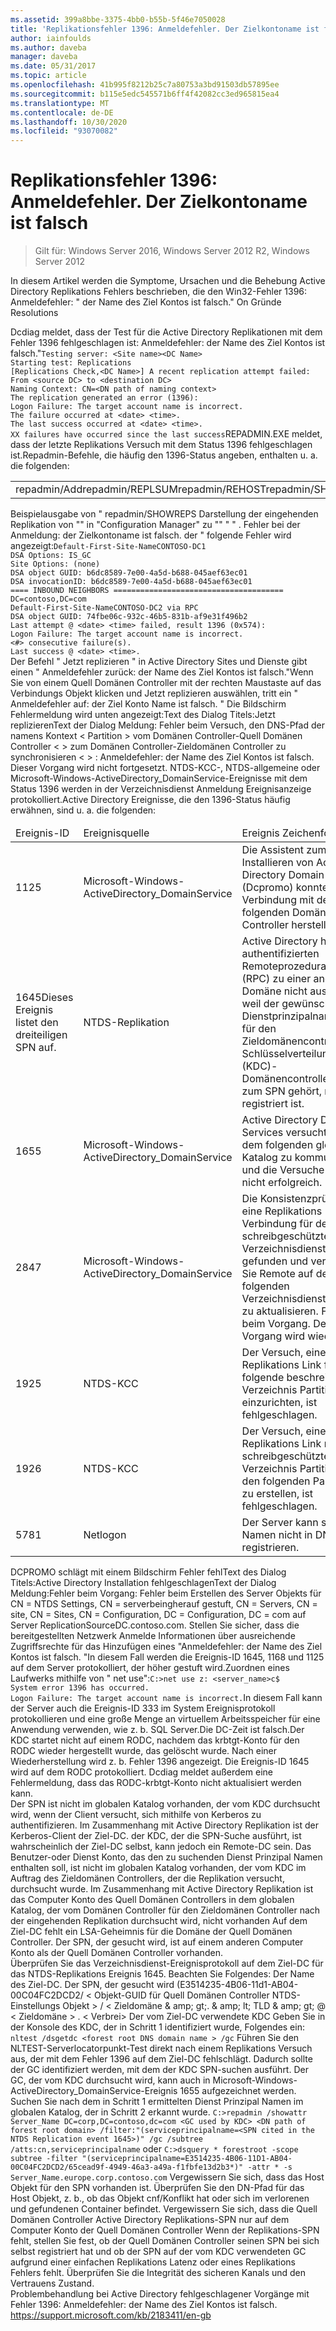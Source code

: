 ```yaml
---
ms.assetid: 399a8bbe-3375-4bb0-b55b-5f46e7050028
title: 'Replikationsfehler 1396: Anmeldefehler. Der Zielkontoname ist falsch'
author: iainfoulds
ms.author: daveba
manager: daveba
ms.date: 05/31/2017
ms.topic: article
ms.openlocfilehash: 41b995f8212b25c7a80753a3bd91503db57895ee
ms.sourcegitcommit: b115e5edc545571b6ff4f42082cc3ed965815ea4
ms.translationtype: MT
ms.contentlocale: de-DE
ms.lasthandoff: 10/30/2020
ms.locfileid: "93070082"
---
```

# <a name="replication-error-1396-logon-failure-the-target-account-name-is-incorrect"></a>Replikationsfehler 1396: Anmeldefehler. Der Zielkontoname ist falsch

>Gilt für: Windows Server 2016, Windows Server 2012 R2, Windows Server 2012


<developerConceptualDocument xmlns="https://ddue.schemas.microsoft.com/authoring/2003/5" xmlns:xlink="https://www.w3.org/1999/xlink" xmlns:xsi="https://www.w3.org/2001/XMLSchema-instance" xsi:schemaLocation="https://ddue.schemas.microsoft.com/authoring/2003/5 http://clixdevr3.blob.core.windows.net/ddueschema/developer.xsd"> <introduction>
    <para>In diesem Artikel werden die Symptome, Ursachen und die Behebung Active Directory Replikations Fehlers beschrieben, die den Win32-Fehler 1396: Anmeldefehler: &quot; der Name des Ziel Kontos ist falsch.&quot; </para>
    <list class="bullet"> <listItem>
        <para>
          <link xlink:href="d3a01966-74c9-4c49-ba11-354b9acf7519#BKMK_Symptoms">On</link>
        </para>
      </listItem> <listItem>
        <para>
          <link xlink:href="d3a01966-74c9-4c49-ba11-354b9acf7519#BKMK_Causes">Gründe</link>
        </para>
      </listItem> <listItem>
        <para>
          <link xlink:href="d3a01966-74c9-4c49-ba11-354b9acf7519#BKMK_Resolutions">Resolutions</link>
        </para>
      </listItem>
    </list>
  </introduction>
  <section address="BKMK_Symptoms">
    <title>Symptome</title>
    <content>
      <para />
      <list class="ordered">
<listItem><para>Dcdiag meldet, dass der Test für die Active Directory Replikationen mit dem Fehler 1396 fehlgeschlagen ist: Anmeldefehler: der Name des Ziel Kontos ist falsch.&quot;</para><code>Testing server: &lt;Site name&gt;&lt;DC Name&gt;
Starting test: Replications
[Replications Check,&lt;DC Name&gt;] A recent replication attempt failed:
From &lt;source DC&gt; to &lt;destination DC&gt;
Naming Context: CN=&lt;DN path of naming context&gt;
<codeFeaturedElement>The replication generated an error (1396):
Logon Failure: The target account name is incorrect.</codeFeaturedElement>
The failure occurred at &lt;date&gt; &lt;time&gt;.
The last success occurred at &lt;date&gt; &lt;time&gt;.
XX failures have occurred since the last success</code></listItem><listItem><para>REPADMIN.EXE meldet, dass der letzte Replikations Versuch mit dem Status 1396 fehlgeschlagen ist.</para><para>Repadmin-Befehle, die häufig den 1396-Status angeben, enthalten u. a. die folgenden:</para><table xmlns:caps="https://schemas.microsoft.com/build/caps/2013/11"><tbody><tr><TD><list class="bullet"><listItem><para>repadmin/Add</para></listItem><listItem><para>repadmin/REPLSUM</para></listItem><listItem><para>repadmin/REHOST</para></listItem><listItem><para>repadmin/SHOWVECTOR/Latency</para></listItem></list></TD><TD><list class="bullet"><listItem><para>repadmin/SHOWREPS</para></listItem><listItem><para>repadmin/SHOWREPL</para></listItem><listItem><para>repadmin/SYNCALL</para></listItem></list></TD></tr></tbody></table><para>Beispielausgabe von &quot; repadmin/SHOWREPS Darstellung der eingehenden Replikation von "" in "Configuration Manager" zu "" &quot; &quot; . Fehler bei der Anmeldung: der Zielkontoname ist falsch. der &quot; folgende Fehler wird angezeigt:</para><code>Default-First-Site-NameCONTOSO-DC1
DSA Options: IS_GC
Site Options: (none)
DSA object GUID: b6dc8589-7e00-4a5d-b688-045aef63ec01
DSA invocationID: b6dc8589-7e00-4a5d-b688-045aef63ec01
==== INBOUND NEIGHBORS ======================================
DC=contoso,DC=com
Default-First-Site-NameCONTOSO-DC2 via RPC
DSA object GUID: 74fbe06c-932c-46b5-831b-af9e31f496b2
Last attempt @ &lt;date&gt; &lt;time&gt; failed, <codeFeaturedElement>result 1396 (0x574):
Logon Failure: The target account name is incorrect.</codeFeaturedElement>
&lt;#&gt; consecutive failure(s).
Last success @ &lt;date&gt; &lt;time&gt;.
</code></listItem><listItem><para>Der Befehl " <ui>Jetzt replizieren</ui> " in Active Directory Sites und Dienste gibt einen &quot; Anmeldefehler zurück: der Name des Ziel Kontos ist falsch.&quot;</para><para>Wenn Sie von einem Quell Domänen Controller mit der rechten Maustaste auf das Verbindungs Objekt klicken und <ui>Jetzt replizieren</ui> auswählen, tritt ein &quot; Anmeldefehler auf: der Ziel Konto Name ist falsch. &quot; Die Bildschirm Fehlermeldung wird unten angezeigt:</para><para>Text des Dialog Titels:</para><para>Jetzt replizieren</para><para>Text der Dialog Meldung: </para><para>Fehler beim Versuch, den DNS-Pfad der namens Kontext &lt; Partition &gt; vom Domänen Controller-Quell Domänen Controller &lt; &gt; zum Domänen Controller-Zieldomänen Controller zu synchronisieren &lt; &gt; : Anmeldefehler: der Name des Ziel Kontos ist falsch. Dieser Vorgang wird nicht fortgesetzt. </para></listItem><listItem><para>NTDS-KCC-, NTDS-allgemeine oder Microsoft-Windows-ActiveDirectory_DomainService-Ereignisse mit dem Status 1396 werden in der Verzeichnisdienst Anmeldung Ereignisanzeige protokolliert.</para><para>Active Directory Ereignisse, die den 1396-Status häufig erwähnen, sind u. a. die folgenden:</para><table xmlns:caps="https://schemas.microsoft.com/build/caps/2013/11"><thead><tr><TD><para>Ereignis-ID</para></TD><TD><para>Ereignisquelle</para></TD><TD><para>Ereignis Zeichenfolge</para></TD></tr></thead><tbody><tr><TD><para>1125</para></TD><TD><para>Microsoft-Windows-ActiveDirectory_DomainService</para></TD><TD><para>Die Assistent zum Installieren von Active Directory Domain Services (Dcpromo) konnte keine Verbindung mit dem folgenden Domänen Controller herstellen.</para></TD></tr><tr><TD><para>1645</para><para>Dieses Ereignis listet den dreiteiligen SPN auf.</para></TD><TD><para>NTDS-Replikation</para></TD><TD><para>Active Directory hat den authentifizierten Remoteprozeduraufruf (RPC) zu einer anderen Domäne nicht ausgeführt, weil der gewünschte Dienstprinzipalname (SPN) für den Zieldomänencontroller im Schlüsselverteilungscenter (KDC)-Domänencontroller, der zum SPN gehört, nicht registriert ist.</para></TD></tr><tr><TD><para>1655</para></TD><TD><para>Microsoft-Windows-ActiveDirectory_DomainService</para></TD><TD><para>Active Directory Domain Services versuchte, mit dem folgenden globalen Katalog zu kommunizieren, und die Versuche waren nicht erfolgreich.</para></TD></tr><tr><TD><para>2847</para></TD><TD><para>Microsoft-Windows-ActiveDirectory_DomainService</para></TD><TD><para>Die Konsistenzprüfung hat eine Replikations Verbindung für den lokalen schreibgeschützten Verzeichnisdienst gefunden und versucht, Sie Remote auf der folgenden Verzeichnisdienst Instanz zu aktualisieren. Fehler beim Vorgang. Der Vorgang wird wiederholt.</para></TD></tr><tr><TD><para>1925</para></TD><TD><para>NTDS-KCC</para></TD><TD><para>Der Versuch, einen Replikations Link für die folgende beschreibbare Verzeichnis Partition einzurichten, ist fehlgeschlagen.</para></TD></tr><tr><TD><para>1926</para></TD><TD><para>NTDS-KCC</para></TD><TD><para>Der Versuch, einen Replikations Link mit einer schreibgeschützten Verzeichnis Partition mit den folgenden Parametern zu erstellen, ist fehlgeschlagen.</para></TD></tr><tr><TD><para>5781</para></TD><TD><para>Netlogon</para></TD><TD><para> Der Server kann seinen Namen nicht in DNS registrieren.</para></TD></tr></tbody></table></listItem><listItem><para>DCPROMO schlägt mit einem Bildschirm Fehler fehl</para><para>Text des Dialog Titels:</para><para>Active Directory Installation fehlgeschlagen</para><para>Text der Dialog Meldung:</para><para>Fehler beim Vorgang: Fehler beim Erstellen des Server Objekts für CN = NTDS Settings, CN = serverbeingherauf gestuft, CN = Servers, CN = site, CN = Sites, CN = Configuration, DC = Configuration, DC = com auf Server ReplicationSourceDC.contoso.com. </para><para>Stellen Sie sicher, dass die bereitgestellten Netzwerk Anmelde Informationen über ausreichende Zugriffsrechte für das Hinzufügen eines </para><para>
&quot;Anmeldefehler: der Name des Ziel Kontos ist falsch. &quot;</para><para>In diesem Fall werden die Ereignis-ID 1645, 1168 und 1125 auf dem Server protokolliert, der höher gestuft wird.</para></listItem><listItem><para>Zuordnen eines Laufwerks mithilfe von " <embeddedLabel>net use</embeddedLabel>":</para><code>C:&gt;net use z: &lt;server_name&gt;c$
System error 1396 has occurred.
Logon Failure: The target account name is incorrect.</code><para>In diesem Fall kann der Server auch die Ereignis-ID 333 im System Ereignisprotokoll protokollieren und eine große Menge an virtuellem Arbeitsspeicher für eine Anwendung verwenden, wie z. b. SQL Server.</para></listItem><listItem><para>Die DC-Zeit ist falsch.</para></listItem><listItem><para>Der KDC startet nicht auf einem RODC, nachdem das krbtgt-Konto für den RODC wieder hergestellt wurde, das gelöscht wurde. Nach einer Wiederherstellung wird z. b. Fehler 1396 angezeigt. </para><para>
Die Ereignis-ID 1645 wird auf dem RODC protokolliert. </para><para>
Dcdiag meldet außerdem eine Fehlermeldung, dass das RODC-krbtgt-Konto nicht aktualisiert werden kann. </para></listItem>
</list>
    </content>
  </section>
  <section address="BKMK_Causes">
    <title>Ursachen</title>
    <content>
      <para />
      <list class="ordered">
        <listItem>
          <para>Der SPN ist nicht im globalen Katalog vorhanden, der vom KDC durchsucht wird, wenn der Client versucht, sich mithilfe von Kerberos zu authentifizieren.</para>
          <para>Im Zusammenhang mit Active Directory Replikation ist der Kerberos-Client der Ziel-DC. der KDC, der die SPN-Suche ausführt, ist wahrscheinlich der Ziel-DC selbst, kann jedoch ein Remote-DC sein.</para>
        </listItem>
        <listItem>
          <para>Das Benutzer-oder Dienst Konto, das den zu suchenden Dienst Prinzipal Namen enthalten soll, ist nicht im globalen Katalog vorhanden, der vom KDC im Auftrag des Zieldomänen Controllers, der die Replikation versucht, durchsucht wurde.</para>
          <para>Im Zusammenhang mit Active Directory Replikation ist das Computer Konto des Quell Domänen Controllers in dem globalen Katalog, der vom Domänen Controller für den Zieldomänen Controller nach der eingehenden Replikation durchsucht wird, nicht vorhanden</para>
        </listItem>
        <listItem>
          <para>Auf dem Ziel-DC fehlt ein LSA-Geheimnis für die Domäne der Quell Domänen Controller.</para>
        </listItem>
        <listItem>
          <para>Der SPN, der gesucht wird, ist auf einem anderen Computer Konto als der Quell Domänen Controller vorhanden.</para>
        </listItem>
      </list>
    </content>
  </section>
  <section address="BKMK_Resolutions">
    <title>Lösungen</title>
    <content>
      <list class="ordered">
        <listItem>
          <para>Überprüfen Sie das Verzeichnisdienst-Ereignisprotokoll auf dem Ziel-DC für das NTDS-Replikations Ereignis 1645. Beachten Sie Folgendes:</para>
          <para>Der Name des Ziel-DC.</para>
          <para>Der SPN, der gesucht wird (E3514235-4B06-11d1-AB04-00C04FC2DCD2/ &lt; Objekt-GUID für Quell Domänen Controller NTDS-Einstellungs Objekt &gt; / &lt; Zieldomäne &amp; amp; gt;. &amp; amp; lt; TLD &amp; amp; gt; @ &lt; Zieldomäne &gt; . &lt; Verbrei&gt;</para>
          <para>Der vom Ziel-DC verwendete KDC</para>
        </listItem>
        <listItem>
          <para>Geben Sie in der Konsole des KDC, der in Schritt 1 identifiziert wurde, Folgendes ein: </para>
          <code>nltest /dsgetdc &lt;forest root DNS domain name &gt; /gc</code>
          <para>Führen Sie den NLTEST-Serverlocatorpunkt-Test direkt nach einem Replikations Versuch aus, der mit dem Fehler 1396 auf dem Ziel-DC fehlschlägt. </para>
          <para>Dadurch sollte der GC identifiziert werden, mit dem der KDC SPN-suchen ausführt. </para>
          <para>Der GC, der vom KDC durchsucht wird, kann auch in Microsoft-Windows-ActiveDirectory_DomainService-Ereignis 1655 aufgezeichnet werden.</para>
        </listItem>
        <listItem>
          <para>Suchen Sie nach dem in Schritt 1 ermittelten Dienst Prinzipal Namen im globalen Katalog, der in Schritt 2 erkannt wurde.</para>
          <code>C:&gt;repadmin /showattr Server_Name DC=corp,DC=contoso,dc=com &lt;GC used by KDC&gt; &lt;DN path of forest root domain&gt; /filter:&quot;(serviceprincipalname=&lt;SPN cited in the NTDS Replication event 1645&gt;)&quot; /gc /subtree /atts:cn,serviceprincipalname</code>
          <para>oder</para>
          <code>C:&gt;dsquery * forestroot -scope subtree -filter &quot;(serviceprincipalname=E3514235-4B06-11D1-AB04-00C04FC2DCD2/65cead9f-4949-46a3-a49a-f1fbfe13d2b3*)&quot; -attr * -s Server_Name.europe.corp.contoso.com</code>
          <para>Vergewissern Sie sich, dass das Host Objekt für den SPN vorhanden ist.</para>
          <para>Überprüfen Sie den DN-Pfad für das Host Objekt, z. b., ob das Objekt cnf/Konflikt hat oder sich im verlorenen und gefundenen Container befindet.</para>
          <para>Vergewissern Sie sich, dass die Quell Domänen Controller Active Directory Replikations-SPN nur auf dem Computer Konto der Quell Domänen Controller</para>
          <para>Wenn der Replikations-SPN fehlt, stellen Sie fest, ob der Quell Domänen Controller seinen SPN bei sich selbst registriert hat und ob der SPN auf der vom KDC verwendeten GC aufgrund einer einfachen Replikations Latenz oder eines Replikations Fehlers fehlt.</para>
        </listItem>
        <listItem>
          <para>Überprüfen Sie die Integrität des sicheren Kanals und den Vertrauens Zustand.</para>
        </listItem>
      </list>
    </content>
  </section>
  <relatedTopics>
    <externalLink>
      <linkText>Problembehandlung bei Active Directory fehlgeschlagener Vorgänge mit Fehler 1396: Anmeldefehler: der Name des Ziel Kontos ist falsch.</linkText>
      <linkUri><a href="https://support.microsoft.com/kb/2183411/en-gb" data-raw-source="https://support.microsoft.com/kb/2183411/en-gb">https://support.microsoft.com/kb/2183411/en-gb</a></linkUri>
    </externalLink>
  </relatedTopics>
</developerConceptualDocument>



